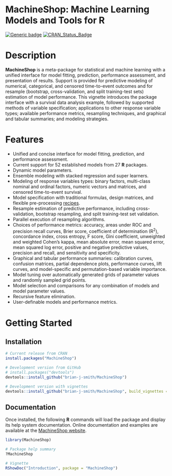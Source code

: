 MachineShop: Machine Learning Models and Tools for R
================

[![Generic
badge](https://img.shields.io/badge/docs-online-green.svg)](https://brian-j-smith.github.io/MachineShop/)
[![CRAN\_Status\_Badge](http://www.r-pkg.org/badges/version/MachineShop)](https://CRAN.R-project.org/package=MachineShop)

# Description

**MachineShop** is a meta-package for statistical and machine learning
with a unified interface for model fitting, prediction, performance
assessment, and presentation of results. Support is provided for
predictive modeling of numerical, categorical, and censored
time-to-event outcomes and for resample (bootstrap, cross-validation,
and split training-test sets) estimation of model performance. This
vignette introduces the package interface with a survival data analysis
example, followed by supported methods of variable specification;
applications to other response variable types; available performance
metrics, resampling techniques, and graphical and tabular summaries; and
modeling strategies.

# Features

-   Unified and concise interface for model fitting, prediction, and
    performance assessment.
-   Current support for 52 established models from 27 **R** packages.
-   Dynamic model parameters.
-   Ensemble modeling with stacked regression and super learners.
-   Modeling of response variables types: binary factors, multi-class
    nominal and ordinal factors, numeric vectors and matrices, and
    censored time-to-event survival.
-   Model specification with traditional formulas, design matrices, and
    flexible pre-processing
    [recipes](https://cran.r-project.org/package=recipes).
-   Resample estimation of predictive performance, including
    cross-validation, bootstrap resampling, and split training-test set
    validation.
-   Parallel execution of resampling algorithms.
-   Choices of performance metrics: accuracy, areas under ROC and
    precision recall curves, Brier score, coefficient of determination
    (R<sup>2</sup>), concordance index, cross entropy, F score, Gini
    coefficient, unweighted and weighted Cohen’s kappa, mean absolute
    error, mean squared error, mean squared log error, positive and
    negative predictive values, precision and recall, and sensitivity
    and specificity.
-   Graphical and tabular performance summaries: calibration curves,
    confusion matrices, partial dependence plots, performance curves,
    lift curves, and model-specific and permutation-based variable
    importance.
-   Model tuning over automatically generated grids of parameter values
    and randomly sampled grid points.
-   Model selection and comparisons for any combination of models and
    model parameter values.
-   Recursive feature elimination.
-   User-definable models and performance metrics.

# Getting Started

## Installation

``` r
# Current release from CRAN
install.packages("MachineShop")

# Development version from GitHub
# install.packages("devtools")
devtools::install_github("brian-j-smith/MachineShop")

# Development version with vignettes
devtools::install_github("brian-j-smith/MachineShop", build_vignettes = TRUE)
```

## Documentation

Once installed, the following **R** commands will load the package and
display its help system documentation. Online documentation and examples
are available at the [MachineShop
website](https://brian-j-smith.github.io/MachineShop/).

``` r
library(MachineShop)

# Package help summary
?MachineShop

# Vignette
RShowDoc("Introduction", package = "MachineShop")
```
